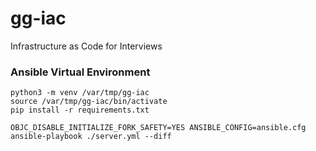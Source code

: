 # gg-iac
Infrastructure as Code for Interviews

### Ansible Virtual Environment

```
python3 -m venv /var/tmp/gg-iac
source /var/tmp/gg-iac/bin/activate
pip install -r requirements.txt
```

```
OBJC_DISABLE_INITIALIZE_FORK_SAFETY=YES ANSIBLE_CONFIG=ansible.cfg ansible-playbook ./server.yml --diff
```
